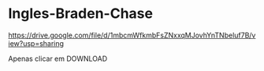 # Ingles-Braden-Chase


https://drive.google.com/file/d/1mbcmWfkmbFsZNxxqMJovhYnTNbeluf7B/view?usp=sharing


Apenas clicar em DOWNLOAD
